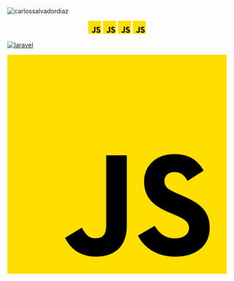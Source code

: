 
<img align="center" src="https://github-readme-stats.vercel.app/api/top-langs?username=carlossalvadordiaz&show_icons=true&locale=en&layout=compact" alt="carlossalvadordiaz" />

<p align="center">
<a href="https://" target="_blank"><img src="js.png" width="30"></a>
<a href="https://" target="_blank"><img src="js.png" width="30"></a>
<a href="https://" target="_blank"><img src="js.png" width="30"></a>
<a href="https://" target="_blank"><img src="js.png" width="30"></a>

</p>


[![laravel](https://upload.wikimedia.org/wikipedia/commons/9/9a/Laravel.svg)](https://laravel.com/docs/9.x)

[![js](js.png)](https://laravel.com/docs/9.x)
<!-- 

[![css](https://cdn.icon-icons.com/icons2/2107/PNG/512/file_type_css_icon_130661.png)](https://laravel.com/docs/9.x)

[![mysql](https://e7.pngegg.com/pngimages/122/944/png-clipart-mysql-mysql.png)](https://laravel.com/docs/9.x)
[![python](https://w7.pngwing.com/pngs/621/411/png-transparent-computer-icons-python-anaconda-anaconda-angle-other-animals.png)](https://laravel.com/docs/9.x) -->
